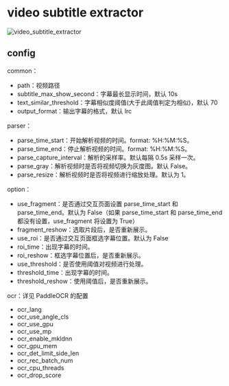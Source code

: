 # video subtitle extractor

![video_subtitle_extractor](assets/video_subtitle_extractor.gif)

## config

common：

- path：视频路径
- subtitle_max_show_second：字幕最长显示时间，默认 10s
- text_similar_threshold：字幕相似度阈值(大于此阈值判定为相似)，默认 70
- output_format：输出字幕的格式，默认 lrc

parser：

- parse_time_start：开始解析视频的时间。format: %H:%M:%S。
- parse_time_end：停止解析视频的时间。format: %H:%M:%S。
- parse_capture_interval：解析的采样率。默认每隔 0.5s 采样一次。
- parse_gray：解析视频时是否将视频切换为灰度图。默认 False。
- parse_resize：解析视频时是否将视频进行缩放处理。默认为 1。

option：

- use_fragment：是否通过交互页面设置 parse_time_start 和 parse_time_end。默认为 False（如果 parse_time_start 和 parse_time_end 都没有设置，use_fragment 将设置为 True）
- fragment_reshow：选取片段后，是否重新展示。
- use_roi：是否通过交互页面框选字幕位置。默认为 False
- roi_time：出现字幕的时间。
- roi_reshow：框选字幕位置后，是否重新展示。
- use_threshold：是否使用阈值对视频进行处理。
- threshold_time：出现字幕的时间。
- threshold_reshow：使用阈值后，是否重新展示。

ocr：详见 PaddleOCR 的配置

- ocr_lang
- ocr_use_angle_cls
- ocr_use_gpu
- ocr_use_mp
- ocr_enable_mkldnn
- ocr_gpu_mem
- ocr_det_limit_side_len
- ocr_rec_batch_num
- ocr_cpu_threads
- ocr_drop_score



